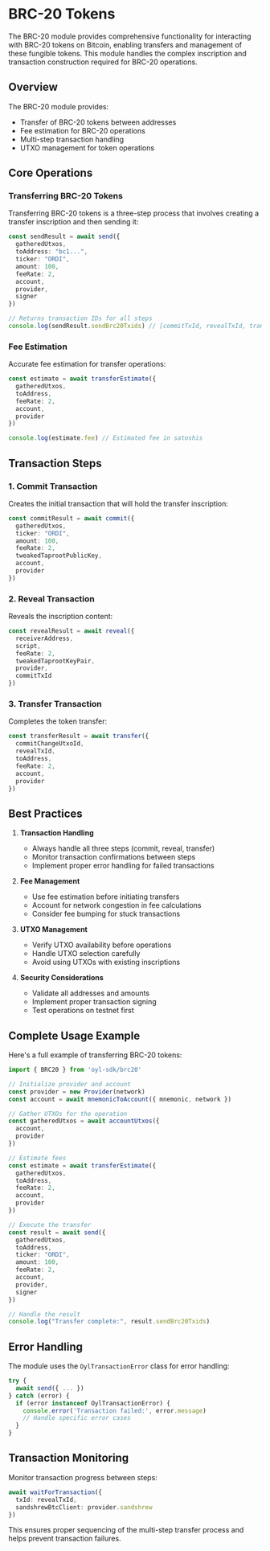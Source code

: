 # BRC-20 Tokens

The BRC-20 module provides comprehensive functionality for interacting with BRC-20 tokens on Bitcoin, enabling transfers and management of these fungible tokens. This module handles the complex inscription and transaction construction required for BRC-20 operations.

## Overview

The BRC-20 module provides:
- Transfer of BRC-20 tokens between addresses
- Fee estimation for BRC-20 operations
- Multi-step transaction handling
- UTXO management for token operations

## Core Operations

### Transferring BRC-20 Tokens

Transferring BRC-20 tokens is a three-step process that involves creating a transfer inscription and then sending it:

```typescript
const sendResult = await send({
  gatheredUtxos,
  toAddress: "bc1...",
  ticker: "ORDI",
  amount: 100,
  feeRate: 2,
  account,
  provider,
  signer
})

// Returns transaction IDs for all steps
console.log(sendResult.sendBrc20Txids) // [commitTxId, revealTxId, transferTxId]
```

### Fee Estimation

Accurate fee estimation for transfer operations:

```typescript
const estimate = await transferEstimate({
  gatheredUtxos,
  toAddress,
  feeRate: 2,
  account,
  provider
})

console.log(estimate.fee) // Estimated fee in satoshis
```

## Transaction Steps

### 1. Commit Transaction

Creates the initial transaction that will hold the transfer inscription:

```typescript
const commitResult = await commit({
  gatheredUtxos,
  ticker: "ORDI",
  amount: 100,
  feeRate: 2,
  tweakedTaprootPublicKey,
  account,
  provider
})
```

### 2. Reveal Transaction

Reveals the inscription content:

```typescript
const revealResult = await reveal({
  receiverAddress,
  script,
  feeRate: 2,
  tweakedTaprootKeyPair,
  provider,
  commitTxId
})
```

### 3. Transfer Transaction

Completes the token transfer:

```typescript
const transferResult = await transfer({
  commitChangeUtxoId,
  revealTxId,
  toAddress,
  feeRate: 2,
  account,
  provider
})
```

## Best Practices

1. **Transaction Handling**
   - Always handle all three steps (commit, reveal, transfer)
   - Monitor transaction confirmations between steps
   - Implement proper error handling for failed transactions

2. **Fee Management**
   - Use fee estimation before initiating transfers
   - Account for network congestion in fee calculations
   - Consider fee bumping for stuck transactions

3. **UTXO Management**
   - Verify UTXO availability before operations
   - Handle UTXO selection carefully
   - Avoid using UTXOs with existing inscriptions

4. **Security Considerations**
   - Validate all addresses and amounts
   - Implement proper transaction signing
   - Test operations on testnet first

## Complete Usage Example

Here's a full example of transferring BRC-20 tokens:

```typescript
import { BRC20 } from 'oyl-sdk/brc20'

// Initialize provider and account
const provider = new Provider(network)
const account = await mnemonicToAccount({ mnemonic, network })

// Gather UTXOs for the operation
const gatheredUtxos = await accountUtxos({
  account,
  provider
})

// Estimate fees
const estimate = await transferEstimate({
  gatheredUtxos,
  toAddress,
  feeRate: 2,
  account,
  provider
})

// Execute the transfer
const result = await send({
  gatheredUtxos,
  toAddress,
  ticker: "ORDI",
  amount: 100,
  feeRate: 2,
  account,
  provider,
  signer
})

// Handle the result
console.log("Transfer complete:", result.sendBrc20Txids)
```

## Error Handling

The module uses the `OylTransactionError` class for error handling:

```typescript
try {
  await send({ ... })
} catch (error) {
  if (error instanceof OylTransactionError) {
    console.error('Transaction failed:', error.message)
    // Handle specific error cases
  }
}
```

## Transaction Monitoring

Monitor transaction progress between steps:

```typescript
await waitForTransaction({
  txId: revealTxId,
  sandshrewBtcClient: provider.sandshrew
})
```

This ensures proper sequencing of the multi-step transfer process and helps prevent transaction failures. 